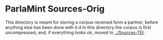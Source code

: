 # ParlaMint Sources-Orig

This directory is meant for storing a corpus received form a partner, before anything else has been done with it.d
In this directory the corpus is first uncompressed, and, if everything looks ok, moved to [../Sources-TEI](../Sources-TEI).
